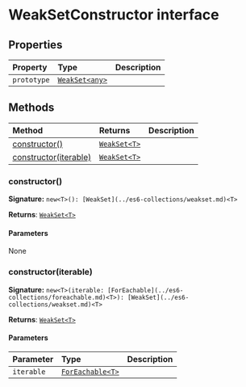 # WeakSetConstructor interface










## Properties

| Property	   | Type	| Description|
|:-------------|:-------|:-----------|
|`prototype`      | [`WeakSet<any>`](../es6-collections/weakset.md) |  |




## Methods

| Method	   |  Returns	| Description|
|:-------------|:-------|:-----------|
|[constructor<T>()](constructor<t>)      | [`WeakSet<T>`](../es6-collections/weakset.md) |  |
|[constructor<T>(iterable)](constructor<t>iterable)      | [`WeakSet<T>`](../es6-collections/weakset.md) |  |




### constructor<T>()



**Signature:** ``new<T>(): [WeakSet](../es6-collections/weakset.md)<T>``

**Returns**: [`WeakSet<T>`](../es6-collections/weakset.md)



#### Parameters
None


### constructor<T>(iterable)



**Signature:** ``new<T>(iterable: [ForEachable](../es6-collections/foreachable.md)<T>): [WeakSet](../es6-collections/weakset.md)<T>``

**Returns**: [`WeakSet<T>`](../es6-collections/weakset.md)



#### Parameters


| Parameter	   | Type    | Description |
|:-------------|:---------------|:------------|
| `iterable`    | [`ForEachable<T>`](../es6-collections/foreachable.md) |  |


